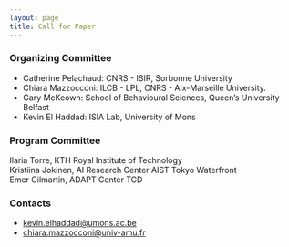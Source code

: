```yaml
---
layout: page
title: Call for Paper
---
```


### Organizing Committee
* Catherine Pelachaud: CNRS - ISIR, Sorbonne University
* Chiara Mazzocconi: ILCB - LPL, CNRS - Aix-Marseille University.
* Gary McKeown: School of Behavioural Sciences, Queen’s University Belfast
* Kevin El Haddad: ISIA Lab, University of Mons

### Program Committee
Ilaria Torre, KTH Royal Institute of Technology<br>
Kristiina Jokinen, AI Research Center AIST Tokyo Waterfront<br>
Emer Gilmartin, ADAPT Center TCD<br>


### Contacts
 * <kevin.elhaddad@umons.ac.be>
 * <chiara.mazzocconi@univ-amu.fr>
